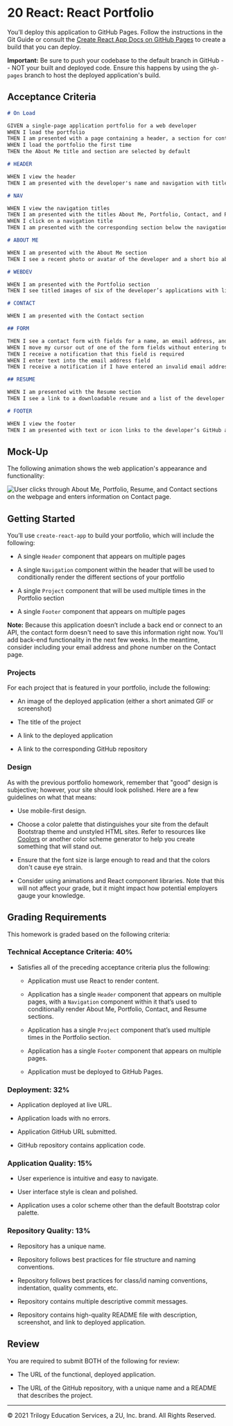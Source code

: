 # 20 React: React Portfolio

You’ll deploy this application to GitHub Pages. Follow the instructions in the Git Guide or consult the [Create React App Docs on GitHub Pages](https://create-react-app.dev/docs/deployment/#github-pages) to create a build that you can deploy.

**Important:** Be sure to push your codebase to the default branch in GitHub -- NOT your built and deployed code. Ensure this happens by using the `gh-pages` branch to host the deployed application's build.

## Acceptance Criteria

```md
# On Load

GIVEN a single-page application portfolio for a web developer
WHEN I load the portfolio
THEN I am presented with a page containing a header, a section for content, and a footer
WHEN I load the portfolio the first time
THEN the About Me title and section are selected by default

# HEADER

WHEN I view the header
THEN I am presented with the developer's name and navigation with titles corresponding to different sections of the portfolio

# NAV

WHEN I view the navigation titles
THEN I am presented with the titles About Me, Portfolio, Contact, and Resume, and the title corresponding to the current section is highlighted
WHEN I click on a navigation title
THEN I am presented with the corresponding section below the navigation without the page reloading and that title is highlighted

# ABOUT ME

WHEN I am presented with the About Me section
THEN I see a recent photo or avatar of the developer and a short bio about them

# WEBDEV

WHEN I am presented with the Portfolio section
THEN I see titled images of six of the developer’s applications with links to both the deployed applications and the corresponding GitHub repositories

# CONTACT

WHEN I am presented with the Contact section

## FORM

THEN I see a contact form with fields for a name, an email address, and a message
WHEN I move my cursor out of one of the form fields without entering text
THEN I receive a notification that this field is required
WHEN I enter text into the email address field
THEN I receive a notification if I have entered an invalid email address

## RESUME

WHEN I am presented with the Resume section
THEN I see a link to a downloadable resume and a list of the developer’s proficiencies

# FOOTER

WHEN I view the footer
THEN I am presented with text or icon links to the developer’s GitHub and LinkedIn profiles, and their profile on a third platform (Stack Overflow, Twitter)
```

## Mock-Up

The following animation shows the web application's appearance and functionality:

![User clicks through About Me, Portfolio, Resume, and Contact sections on the webpage and enters information on Contact page.](20-react-homework-demo-01.gif)

## Getting Started

You’ll use `create-react-app` to build your portfolio, which will include the following:

- A single `Header` component that appears on multiple pages

- A single `Navigation` component within the header that will be used to conditionally render the different sections of your portfolio

- A single `Project` component that will be used multiple times in the Portfolio section

- A single `Footer` component that appears on multiple pages

**Note:** Because this application doesn’t include a back end or connect to an API, the contact form doesn't need to save this information right now. You'll add back-end functionality in the next few weeks. In the meantime, consider including your email address and phone number on the Contact page.

### Projects

For each project that is featured in your portfolio, include the following:

- An image of the deployed application (either a short animated GIF or screenshot)

- The title of the project

- A link to the deployed application

- A link to the corresponding GitHub repository

### Design

As with the previous portfolio homework, remember that "good" design is subjective; however, your site should look polished. Here are a few guidelines on what that means:

- Use mobile-first design.

- Choose a color palette that distinguishes your site from the default Bootstrap theme and unstyled HTML sites. Refer to resources like [Coolors](https://coolors.co/) or another color scheme generator to help you create something that will stand out.

- Ensure that the font size is large enough to read and that the colors don't cause eye strain.

- Consider using animations and React component libraries. Note that this will not affect your grade, but it might impact how potential employers gauge your knowledge.

## Grading Requirements

This homework is graded based on the following criteria:

### Technical Acceptance Criteria: 40%

- Satisfies all of the preceding acceptance criteria plus the following:

  - Application must use React to render content.

  - Application has a single `Header` component that appears on multiple pages, with a `Navigation` component within it that’s used to conditionally render About Me, Portfolio, Contact, and Resume sections.

  - Application has a single `Project` component that’s used multiple times in the Portfolio section.

  - Application has a single `Footer` component that appears on multiple pages.

  - Application must be deployed to GitHub Pages.

### Deployment: 32%

- Application deployed at live URL.

- Application loads with no errors.

- Application GitHub URL submitted.

- GitHub repository contains application code.

### Application Quality: 15%

- User experience is intuitive and easy to navigate.

- User interface style is clean and polished.

- Application uses a color scheme other than the default Bootstrap color palette.

### Repository Quality: 13%

- Repository has a unique name.

- Repository follows best practices for file structure and naming conventions.

- Repository follows best practices for class/id naming conventions, indentation, quality comments, etc.

- Repository contains multiple descriptive commit messages.

- Repository contains high-quality README file with description, screenshot, and link to deployed application.

## Review

You are required to submit BOTH of the following for review:

- The URL of the functional, deployed application.

- The URL of the GitHub repository, with a unique name and a README that describes the project.

---

© 2021 Trilogy Education Services, a 2U, Inc. brand. All Rights Reserved.
